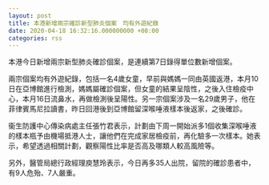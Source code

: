 ```yaml
---
layout: post
title: 本港新增兩宗確診新型肺炎個案　均有外遊紀錄
date: 2020-04-18 16:32:16.000000000 +08:00
categories: rss
---
```


本港今日新增兩宗新型肺炎確診個案，是連續第7日錄得單位數新增個案。

兩宗個案均有外遊紀錄，包括一名4歲女童，早前與媽媽一同由英國返港，本月10日在亞博館進行檢測，媽媽屬確診個案，但女童的結果呈陰性，之後入住檢疫中心，本月16日流鼻水，再做檢測後呈陽性。另一宗個案涉及一名29歲男子，他在菲律賓馬尼拉讀書，昨日回港後到亞博館留深喉唾液樣本後返家，之後確診。

衞生防護中心傳染病處主任張竹君表示，計劃由下周一開始派多1個收集深喉唾液的樣本瓶予由機場抵港人士，讓他們在完成家居檢疫前，再化驗多一次樣本。她表示，希望透過相關計劃，觀察陽性比率是否高及哪類人較高風險等。

另外，醫管局總行政經理庾慧玲表示，今日再多35人出院，留院的確診患者中，有9人危殆、7人嚴重。
